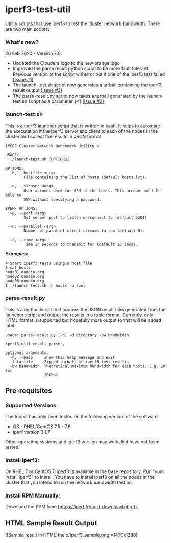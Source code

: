 # iperf3-test-util
Utility scripts that use iperf3 to test the cluster network bandwidth. There are two main scripts:

### What's new?
26 Feb 2020 - Version 2.0:

* Updated the Cloudera logo to the new orange logo<br/>
* Improved the parse result python script to be more fault tolerant. Previous version of the script will error out if one of the iperf3 test failed [[Issue #1]](https://github.infra.cloudera.com/ckoh/iperf3-toolkit/issues/1)
* The launch-test.sh script now generates a tarball containing the iperf3 result output [[Issue #2]](https://github.infra.cloudera.com/ckoh/iperf3-toolkit/issues/2)
* The parse-result.py script now takes a tarball generated by the launch-test.sh script as a parameter (-f) [[Issue #2]](https://github.infra.cloudera.com/ckoh/iperf3-toolkit/issues/2)

### launch-test.sh
This is a iperf3 launcher script that is written in bash. It helps to automate the executation if the iperf3 server and client to each of the nodes in the cluster and collect the results in JSON format.

```
IPERF Cluster Network Benchmark Utility v

USAGE:
  ./launch-test.sh [OPTIONS]

OPTIONS:
  -h, --hostfile <arg>
        File containing the list of hosts (default hosts.lst).

  -u, --sshuser <arg>
        User account used for SSH to the hosts. This account must be able to
        SSH without specifying a password.

IPERF OPTIONS:
  -p, --port <arg>
        Set server port to listen on/connect to (default 5201)

  -P, --parallel <arg>
        Number of parallel client streams to run (default 5).

  -t, --time <arg>
        Time in seconds to transmit for (default 10 secs).

```
***Examples:***

```
# Start iperf3 tests using a host file
$ cat hosts
node01.domain.org
node02.domain.org
node03.domain.org
$ ./launch-test.sh -h hosts -u root
```


### parse-result.py
This is a python script that process the JSON result files generated from the launcher script and output the results in a table format. Currently, only HTML format is supported but hopefully more output format will be added later.

```
usage: parse-result.py [-h] -d directory -bw bandwidth

iperf3-util result parser.

optional arguments:
  -h, --help     show this help message and exit
  -f tarfile     Zipped tarball of iperf3 test results
  -bw bandwidth  Theoretical maximum bandwidth for each hosts. E.g. 20 for
                 20Gbps
```

## Pre-requisites
### Supported Versions:
The toolkit has only been tested on the following version of the software:

* OS - RHEL/CentOS 7.5 - 7.6
* iperf version 3.1.7

Other operating systems and iperf3 version may work, but have not been tested.

### Install iperf3:
On RHEL 7 or CentOS 7, iperf3 is available in the base repository. Run "yum install iperf3" to install. You have to install iperf3 on all the nodes in the cluster that you intend to run the network bandwidth test on.

### Install RPM Manually:
Download the RPM from [https://iperf.fr/iperf-download.php]().


## HTML Sample Result Output

![Sample result in HTML](help/iperf3_sample.png =1470x1288)
